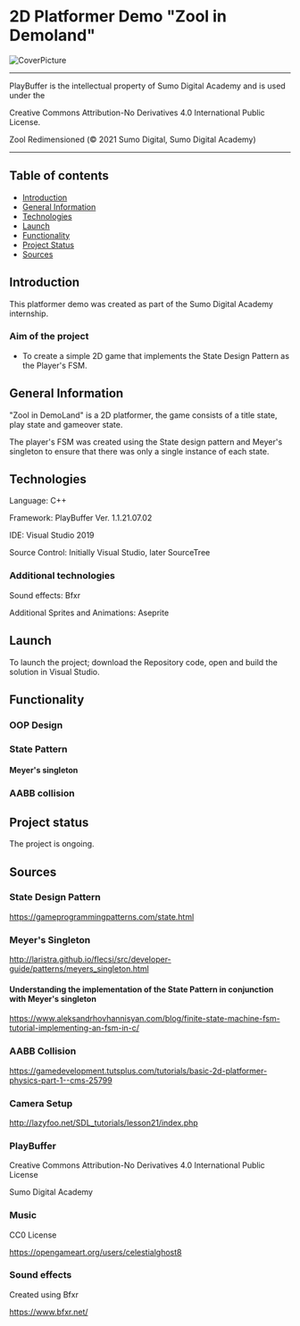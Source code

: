 # 2D Platformer Demo "Zool in Demoland"


![CoverPicture](https://user-images.githubusercontent.com/67602355/141102007-1d6ac265-a6bd-4fdb-8fbb-2afcb49dd31f.png)


_________________________________________________________________________________________________________
PlayBuffer is the intellectual property of Sumo Digital Academy and is used under the

Creative Commons Attribution-No Derivatives 4.0 International Public License.

Zool Redimensioned (© 2021 Sumo Digital, Sumo Digital Academy)
_________________________________________________________________________________________________________

## Table of contents
* [Introduction](#introduction)
* [General Information](#general-information)
* [Technologies](#technologies)
* [Launch](#launch)
* [Functionality](#functionality)
* [Project Status](#project-status)
* [Sources](#sources)

## Introduction
This platformer demo was created as part of the Sumo Digital Academy internship. 

### Aim of the project
- To create a simple 2D game that implements the State Design Pattern as the Player's FSM.

## General Information
"Zool in DemoLand" is a 2D platformer, the game consists of a title state, play state and gameover state.

The player's FSM was created using the State design pattern and Meyer's singleton to ensure that there
was only a single instance of each state.

## Technologies
Language: C++

Framework: PlayBuffer Ver. 1.1.21.07.02

IDE: Visual Studio 2019

Source Control: Initially Visual Studio, later SourceTree

### Additional technologies 

Sound effects: Bfxr

Additional Sprites and Animations: Aseprite

## Launch
To launch the project; download the Repository code, open and build the solution in Visual Studio.

## Functionality

### OOP Design

### State Pattern

#### Meyer's singleton

### AABB collision
 
## Project status 
The project is ongoing. 

## Sources

### State Design Pattern
https://gameprogrammingpatterns.com/state.html

### Meyer's Singleton
http://laristra.github.io/flecsi/src/developer-guide/patterns/meyers_singleton.html

#### Understanding the implementation of the State Pattern in conjunction with Meyer's singleton
https://www.aleksandrhovhannisyan.com/blog/finite-state-machine-fsm-tutorial-implementing-an-fsm-in-c/

### AABB Collision
https://gamedevelopment.tutsplus.com/tutorials/basic-2d-platformer-physics-part-1--cms-25799

### Camera Setup
http://lazyfoo.net/SDL_tutorials/lesson21/index.php

### PlayBuffer
Creative Commons Attribution-No Derivatives 4.0 International Public License

Sumo Digital Academy 

### Music 
CC0 License 

https://opengameart.org/users/celestialghost8

### Sound effects
Created using Bfxr

https://www.bfxr.net/



